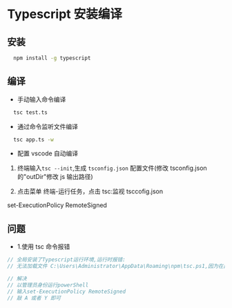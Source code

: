 # Typescript 安装编译

## 安装

```bash
  npm install -g typescript
```

## 编译

- 手动输入命令编译

```bash
  tsc test.ts
```

- 通过命令监听文件编译

```bash
  tsc app.ts -w
```

- 配置 vscode 自动编译

1. 终端输入`tsc --init`,生成 `tsconfig.json` 配置文件(修改 tsconfig.json 的"outDir"修改 js 输出路径)

2. 点击菜单 终端-运行任务，点击 tsc:监视 tsccofig.json

set-ExecutionPolicy RemoteSigned

## 问题

- 1.使用 tsc 命令报错

```js
// 全局安装了Typescript运行环境,运行时报错:
// 无法加载文件 C:\Users\Administrator\AppData\Roaming\npm\tsc.ps1,因为在此系统上禁止运行脚本

// 解决
// 以管理员身份运行powerShell
// 输入set-ExecutionPolicy RemoteSigned
// 敲 A 或者 Y 即可
```
